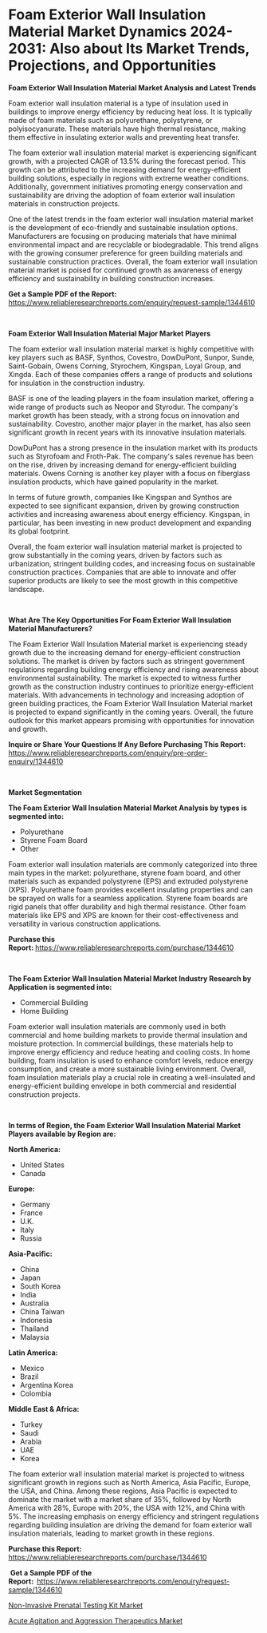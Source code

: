 <p><h1>Foam Exterior Wall Insulation Material Market Dynamics 2024-2031: Also about Its Market Trends, Projections, and Opportunities</h1></p><p><strong>Foam Exterior Wall Insulation Material Market Analysis and Latest Trends</strong></p>
<p><p>Foam exterior wall insulation material is a type of insulation used in buildings to improve energy efficiency by reducing heat loss. It is typically made of foam materials such as polyurethane, polystyrene, or polyisocyanurate. These materials have high thermal resistance, making them effective in insulating exterior walls and preventing heat transfer.</p><p>The foam exterior wall insulation material market is experiencing significant growth, with a projected CAGR of 13.5% during the forecast period. This growth can be attributed to the increasing demand for energy-efficient building solutions, especially in regions with extreme weather conditions. Additionally, government initiatives promoting energy conservation and sustainability are driving the adoption of foam exterior wall insulation materials in construction projects.</p><p>One of the latest trends in the foam exterior wall insulation material market is the development of eco-friendly and sustainable insulation options. Manufacturers are focusing on producing materials that have minimal environmental impact and are recyclable or biodegradable. This trend aligns with the growing consumer preference for green building materials and sustainable construction practices. Overall, the foam exterior wall insulation material market is poised for continued growth as awareness of energy efficiency and sustainability in building construction increases.</p></p>
<p><strong>Get a Sample PDF of the Report:&nbsp;</strong> <a href="https://www.reliableresearchreports.com/enquiry/request-sample/1344610">https://www.reliableresearchreports.com/enquiry/request-sample/1344610</a></p>
<p>&nbsp;</p>
<p><strong>Foam Exterior Wall Insulation Material Major Market Players</strong></p>
<p><p>The foam exterior wall insulation material market is highly competitive with key players such as BASF, Synthos, Covestro, DowDuPont, Sunpor, Sunde, Saint-Gobain, Owens Corning, Styrochem, Kingspan, Loyal Group, and Xingda. Each of these companies offers a range of products and solutions for insulation in the construction industry.</p><p>BASF is one of the leading players in the foam insulation market, offering a wide range of products such as Neopor and Styrodur. The company's market growth has been steady, with a strong focus on innovation and sustainability. Covestro, another major player in the market, has also seen significant growth in recent years with its innovative insulation materials.</p><p>DowDuPont has a strong presence in the insulation market with its products such as Styrofoam and Froth-Pak. The company's sales revenue has been on the rise, driven by increasing demand for energy-efficient building materials. Owens Corning is another key player with a focus on fiberglass insulation products, which have gained popularity in the market.</p><p>In terms of future growth, companies like Kingspan and Synthos are expected to see significant expansion, driven by growing construction activities and increasing awareness about energy efficiency. Kingspan, in particular, has been investing in new product development and expanding its global footprint.</p><p>Overall, the foam exterior wall insulation material market is projected to grow substantially in the coming years, driven by factors such as urbanization, stringent building codes, and increasing focus on sustainable construction practices. Companies that are able to innovate and offer superior products are likely to see the most growth in this competitive landscape.</p></p>
<p>&nbsp;</p>
<p><strong>What Are The Key Opportunities For Foam Exterior Wall Insulation Material Manufacturers?</strong></p>
<p><p>The Foam Exterior Wall Insulation Material market is experiencing steady growth due to the increasing demand for energy-efficient construction solutions. The market is driven by factors such as stringent government regulations regarding building energy efficiency and rising awareness about environmental sustainability. The market is expected to witness further growth as the construction industry continues to prioritize energy-efficient materials. With advancements in technology and increasing adoption of green building practices, the Foam Exterior Wall Insulation Material market is projected to expand significantly in the coming years. Overall, the future outlook for this market appears promising with opportunities for innovation and growth.</p></p>
<p><strong>Inquire or Share Your Questions If Any Before Purchasing This Report:</strong> <a href="https://www.reliableresearchreports.com/enquiry/pre-order-enquiry/1344610">https://www.reliableresearchreports.com/enquiry/pre-order-enquiry/1344610</a></p>
<p>&nbsp;</p>
<p><strong>Market Segmentation</strong></p>
<p><strong>The Foam Exterior Wall Insulation Material Market Analysis by types is segmented into:</strong></p>
<p><ul><li>Polyurethane</li><li>Styrene Foam Board</li><li>Other</li></ul></p>
<p><p>Foam exterior wall insulation materials are commonly categorized into three main types in the market: polyurethane, styrene foam board, and other materials such as expanded polystyrene (EPS) and extruded polystyrene (XPS). Polyurethane foam provides excellent insulating properties and can be sprayed on walls for a seamless application. Styrene foam boards are rigid panels that offer durability and high thermal resistance. Other foam materials like EPS and XPS are known for their cost-effectiveness and versatility in various construction applications.</p></p>
<p><strong>Purchase this Report:&nbsp;</strong><a href="https://www.reliableresearchreports.com/purchase/1344610">https://www.reliableresearchreports.com/purchase/1344610</a></p>
<p>&nbsp;</p>
<p><strong>The Foam Exterior Wall Insulation Material Market Industry Research by Application is segmented into:</strong></p>
<p><ul><li>Commercial Building</li><li>Home Building</li></ul></p>
<p><p>Foam exterior wall insulation materials are commonly used in both commercial and home building markets to provide thermal insulation and moisture protection. In commercial buildings, these materials help to improve energy efficiency and reduce heating and cooling costs. In home building, foam insulation is used to enhance comfort levels, reduce energy consumption, and create a more sustainable living environment. Overall, foam insulation materials play a crucial role in creating a well-insulated and energy-efficient building envelope in both commercial and residential construction projects.</p></p>
<p>&nbsp;</p>
<p><strong>In terms of Region, the Foam Exterior Wall Insulation Material Market Players available by Region are:</strong></p>
<p>
    <p> <strong> North America: </strong>
        <ul>
            <li>United States</li>
            <li>Canada</li>
        </ul>
        </p> 
    <p> <strong> Europe: </strong>
        <ul>
            <li>Germany</li>
            <li>France</li>
            <li>U.K.</li>
            <li>Italy</li>
            <li>Russia</li>
        </ul>
        </p> 
    <p> <strong> Asia-Pacific: </strong>
        <ul>
            <li>China</li>
            <li>Japan</li>
            <li>South Korea</li>
            <li>India</li>
            <li>Australia</li>
            <li>China Taiwan</li>
            <li>Indonesia</li>
            <li>Thailand</li>
            <li>Malaysia</li>
        </ul>
        </p> 
    <p> <strong> Latin America: </strong>
        <ul>
            <li>Mexico</li>
            <li>Brazil</li>
            <li>Argentina Korea</li>
            <li>Colombia</li>
        </ul>
        </p> 
    <p> <strong> Middle East & Africa: </strong>
        <ul>
            <li>Turkey</li>
            <li>Saudi</li>
            <li>Arabia</li>
            <li>UAE</li>
            <li>Korea</li>
        </ul>
    </p>
    </p>
<p><p>The foam exterior wall insulation material market is projected to witness significant growth in regions such as North America, Asia Pacific, Europe, the USA, and China. Among these regions, Asia Pacific is expected to dominate the market with a market share of 35%, followed by North America with 28%, Europe with 20%, the USA with 12%, and China with 5%. The increasing emphasis on energy efficiency and stringent regulations regarding building insulation are driving the demand for foam exterior wall insulation materials, leading to market growth in these regions.</p></p>
<p><strong>Purchase this Report: </strong><a href="https://www.reliableresearchreports.com/purchase/1344610">https://www.reliableresearchreports.com/purchase/1344610</a></p>
<p>&nbsp;<strong>Get a Sample PDF of the Report:&nbsp;&nbsp;</strong><a href="https://www.reliableresearchreports.com/enquiry/request-sample/1344610">https://www.reliableresearchreports.com/enquiry/request-sample/1344610</a></p>
<p><strong></strong></p>
<p><p><a href="https://github.com/edytherolanlouisejk1miz0wig/Market-Research-Report-List-1/blob/main/non-invasive-prenatal-testing-kit-market.md">Non-Invasive Prenatal Testing Kit Market</a></p><p><a href="https://github.com/RoccoManning/Market-Research-Report-List-3/blob/main/acute-agitation-and-aggression-therapeutics-market.md">Acute Agitation and Aggression Therapeutics Market</a></p></p>